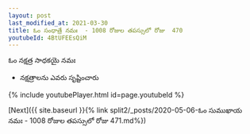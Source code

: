 ```yaml
---
layout: post
last_modified_at: 2021-03-30
title: ఓం సంధాత్రే నమః  - 1008 రోజుల తపస్సులో రోజు  470
youtubeId: 4BtUFEEsQiM
---
```

 
 
 ఓం నక్షత్ర సాధకయై నమః  
 
 -  నక్షత్రాలను ఎవరు సృష్టించారు 
 
  
 
  
 
 
 
 
 
 


{% include youtubePlayer.html id=page.youtubeId %}
 
[Next]({{ site.baseurl }}{% link  split2/_posts/2020-05-06-ఓం సుముఖాయ నమః  - 1008 రోజుల తపస్సులో రోజు  471.md%})
 
